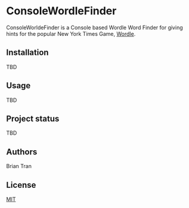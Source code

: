 # ConsoleWordleFinder

ConsoleWorldeFinder is a Console based Wordle Word Finder for giving hints for the popular New York Times Game, [Wordle](https://www.nytimes.com/games/wordle/index.html).

## Installation

TBD

## Usage

TBD

## Project status

TBD

## Authors

Brian Tran

## License

[MIT](https://choosealicense.com/licenses/mit/)